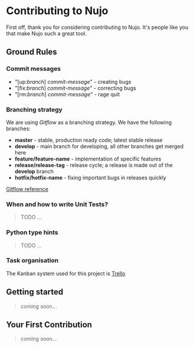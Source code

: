 # Contributing to Nujo

First off, thank you for considering contributing to Nujo. It's people like you that make Nujo such a great tool.

## Ground Rules

### Commit messages
  - "[up:*branch*] *commit-message*" - creating bugs
  - "[fix:*branch*] *commit-message*" - correcting bugs
  - "[rm:*branch*] *commit-message*" - rage quit

### Branching strategy
We are using *Gitflow* as a branching strategy.
We have the following branches:
  - **master** - stable, production ready code; latest stable release
  - **develop** - main branch for developing, all other branches get merged here
  - **feature/feature-name** - implementation of specific features
  - **release/release-tag** - release cycle; a release is made out of the **develop** branch
  - **hotfix/hotfix-name** - fixing important bugs in releases quickly

[Gitflow reference](https://www.atlassian.com/git/tutorials/comparing-workflows/gitflow-workflow)

### When and how to write Unit Tests?
>TODO ...

### Python type hints
>TODO ...

### Task organisation
The Kanban system used for this project is [Trello](https://trello.com/b/fObyuiWt/nujo-develop)

## Getting started
>coming soon...

## Your First Contribution
>coming soon...
